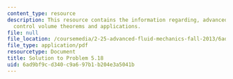 ```yaml
---
content_type: resource
description: This resource contains the information regarding, advanced fluid mechanics,
  control volume theorems and applications.
file: null
file_location: /coursemedia/2-25-advanced-fluid-mechanics-fall-2013/6ad9bf9cd340c9a697b1b204e3a5041b_MIT2_2F13_Shapi5.18_Solut.pdf
file_type: application/pdf
resourcetype: Document
title: Solution to Problem 5.18
uid: 6ad9bf9c-d340-c9a6-97b1-b204e3a5041b
---
```

